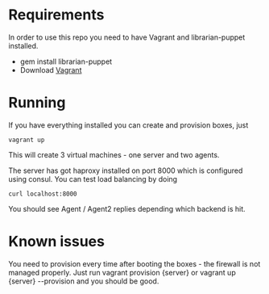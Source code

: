 # Requirements

In order to use this repo you need to have Vagrant and librarian-puppet installed.

* gem install librarian-puppet
* Download [Vagrant](https://www.vagrantup.com/downloads.html)

# Running 

If you have everything installed you can create and provision boxes, just 
```
vagrant up
```

This will create 3 virtual machines - one server and two agents. 

The server has got haproxy installed on port 8000 which is configured using consul. You can test load balancing by doing 
```
curl localhost:8000
```

You should see Agent / Agent2 replies depending which backend is hit. 

# Known issues
You need to provision every time after booting the boxes - the firewall is not managed properly. Just run vagrant provision {server} or vagrant up {server} --provision and you should be good.

